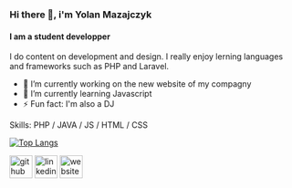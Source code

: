 ### Hi there 👋, i'm Yolan Mazajczyk
#### I am a student developper
I do content on development and design. I really enjoy lerning languages and frameworks such as PHP and Laravel.

- 🔭 I’m currently working on the new website of my compagny 
- 🌱 I’m currently learning Javascript 
- ⚡ Fun fact: I'm also a DJ 

Skills: PHP / JAVA / JS / HTML / CSS

[![Top Langs](https://github-readme-stats.vercel.app/api/top-langs/?username=yolan11)](https://github.com/anuraghazra/github-readme-stats)

[<img src='https://cdn.jsdelivr.net/npm/simple-icons@3.0.1/icons/github.svg' alt='github' height='40'>](https://github.com/yolan11)  [<img src='https://cdn.jsdelivr.net/npm/simple-icons@3.0.1/icons/linkedin.svg' alt='linkedin' height='40'>](https://www.linkedin.com/in/https://www.linkedin.com/in/yolanmazajczyk//)  [<img src='https://cdn.jsdelivr.net/npm/simple-icons@3.0.1/icons/icloud.svg' alt='website' height='40'>](https://yolanmack.com)  
